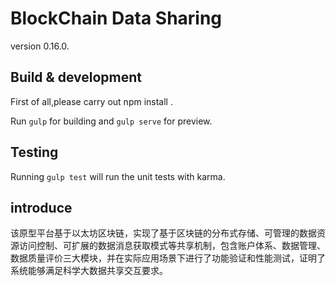 # BlockChain Data Sharing

version 0.16.0.

## Build & development

First of all,please carry out npm install .

Run `gulp` for building and `gulp serve` for preview.

## Testing

Running `gulp test` will run the unit tests with karma.

## introduce

该原型平台基于以太坊区块链，实现了基于区块链的分布式存储、可管理的数据资源访问控制、可扩展的数据消息获取模式等共享机制，包含账户体系、数据管理、数据质量评价三大模块，并在实际应用场景下进行了功能验证和性能测试，证明了系统能够满足科学大数据共享交互要求。
